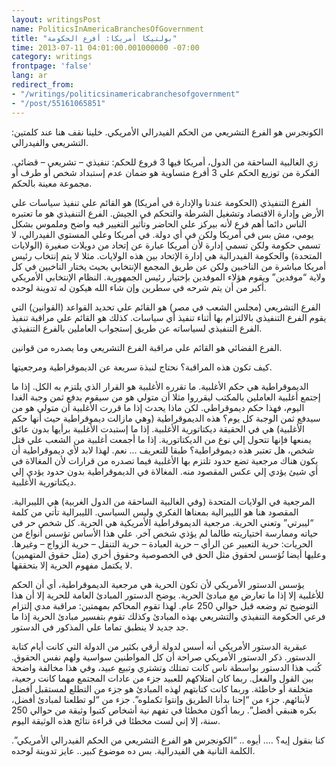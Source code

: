 ```yaml
---
layout: writingsPost
name: PoliticsInAmericaBranchesOfGovernment
title: "بولتيكا أمريكا: أفرع الحكومة"
time: 2013-07-11 04:01:00.001000000 -07:00
category: writings
frontpage: 'false'
lang: ar
redirect_from: 
- "/writings/politicsinamericabranchesofgovernment"
- "/post/55161065851"
---
```

الكونجرس هو الفرع التشريعي من الحكم الفيدرالي الأمريكي. خلينا نقف هنا عند كلمتين: التشريعي والفيدرالي.  
  
زي الغالبية الساحقة من الدول، أمريكا فيها 3 فروع للحكم: تنفيذي – تشريعي – قضائي. الفكرة من توزيع الحكم علي 3 أفرع متساوية هو ضمان عدم إستبداد شخص أو طرف أو مجموعة معينة بالحكم.  
  
الفرع التنفيذي (الحكومة عندنا والإدارة في أمريكا) هو القائم علي تنفيذ سياسات علي الأرض وإدارة الاقتصاد وتشغيل الشرطة والتحكم في الجيش. الفرع التنفيذي هو ما تعتبره الناس دائما أهم فرع لأنه بيركز علي الحاضر وتأثير التغيير فيه واضح وملموس بشكل يومي، مش بس في أمريكا ولكن في أي دولة. في أمريكا وعلي المستوي الفيدرالي، لا تسمي حكومة ولكن تسمي إدارة لأن أمريكا عبارة عن إتحاد من دويلات صغيرة (الولايات المتحدة) والحكومة الفيدرالية هي إدارة الإتحاد بين هذه الولايات. مثلا لا يتم إنتخاب رئيس أمريكا مباشرة من الناخبين ولكن عن طريق المجمع الإنتخابي بحيث يختار الناخبين في كل ولاية “موفدين” ويقوم هؤلاء الموفدين بإختيار رئيس الجمهورية. النظام الإنتخابي الأمريكي أكبر من أن يتم شرحه في سطرين وإن شاء الله هيكون له تدوينة لوحده.  

الفرع التشريعي (مجلس الشعب في مصر) هو القائم علي تحديد القواعد (القوانين) التي يقوم الفرع التنفيذي بالالتزام بها أثناء تنفيذ أي سياسات. كذلك هو القائم علي مراقبة تنفيذ الفرع التنفيذي لسياساته عن طريق إستجواب العاملين بالفرع التنفيذي.  

الفرع القضائي هو القائم علي مراقبة الفرع التشريعي وما يصدره من قوانين.  

كيف تكون هذه المراقبة؟ نحتاج لنبذة سريعة عن الديموقراطية ومرجعيتها.  
  
الديموقراطية هي حكم الأغلبية. ما تقرره الأغلبية هو القرار الذي يلتزم به الكل. إذا ما إجتمع أغلبية العاملين بالمكتب ليقرروا مثلا أن متولي هو من سيقوم بدفع ثمن وجبة الغدا اليوم، فهذا حكم ديموقراطي. لكن ماذا يحدث إذا ما قررت الأغلبية أن متولي هو من سيدفع ثمن الوجبة كل يوم؟ هذه الديموقراطية (وهي مازالت ديموقراطية حيث أنها حكم الأغلبية) هي في الحقيقة ديكتاتورية الأغلبية. إذا ما إستبدت الأغلبية برأيها بدون عائق يمنعها فإنها تتحول إلي نوع من الديكتاتورية. إذا ما أجمعت أغلبية من الشعب علي قتل شخص، هل تعتبر هذه ديموقراطية؟ طبقا للتعريف … نعم. لهذا لابد لأي ديموقراطية أن يكون هناك مرجعية تضع حدود تلتزم بها الأغلبية فيما تصدره من قرارات لأن المغالاة في أي شيئ يؤدي إلي عكس المقصود منه. المغالاة في الديموقراطية بدون حدود يؤدي إلي ديكتاتورية الأغلبية.  
  
المرجعية في الولايات المتحدة (وفي الغالبية الساحقة من الدول الغربية) هي الليبرالية. المقصود هنا هو الليبرالية بمعناها الفكري وليس السياسي. الليبرالية تأتي من كلمة “ليبرتي” وتعني الحرية. مرجعية الديموقراطية الأمريكية هي الحرية. كل شخص حر في حياته وممارسة اختياريته طالما لم يؤذي شخص آخر. علي هذا الأساس تؤسس أنواع من الحريات: حرية التعبير عن الرأي – حرية العبادة – حرية التنقل – حرية الزواج – وغيرها. وعليها أيضا تُؤسس لحقوق مثل الحق في الخصوصية وحقوق أخري (مثل حقوق المتهمين) لا يكتمل مفهوم الحرية إلا بتحققها.  
  
يؤسس الدستور الأمريكي لأن تكون الحرية هي مرجعية الديموقراطية، أي أن الحكم للأغلبية إلا إذا ما تعارض مع مبادئ الحرية. يوضح الدستور المبادئ العامة للحرية إلا أن هذا التوضيح تم وضعه قبل حوالي 250 عام. لهذا تقوم المحاكم بمهمتين: مراقبة مدي إلتزام فرعي الحكومة التنفيذي والتشريعي بهذه المبادئ وكذلك تقوم بتفسير مبادئ الحرية إذا ما جد جديد لا ينطبق تماما علي المذكور في الدستور.    
  
عبقرية الدستور الأمريكي أنه أسس لدولة أرقي بكثير من الدولة التي كانت أيام كتابة الدستور. ذكر الدستور الأمريكي صراحة أن كل المواطنين سواسية ولهم نفس الحقوق. كُتب هذا الدستور بواسطة ناس كانت تمتلك وتشتري وتبيع عبيد، وفي هذا مخالفة واضحة بين القول والفعل. ربما كان امتلاكهم للعبيد جزء من عادات المجتمع مهما كانت رجعية، متخلفة أو خاطئة. وربما كانت كتابتهم لهذه المبادئ هو جزء من التطلع لمستقبل أفضل لأبنائهم. جزء من “إحنا بدأنا الطريق وإنتوا تكملوه”. جزء من “لو تطلعنا لمبادئ أفضل، بكره هنبقي أفضل”. ربما أكون مخطئا في تفهم نية أشخاص كتبوا وثيقة من حوالي 250 سنة، إلا إني لست مخطئا في قراءة نتائج هذه الوثيقة اليوم.  
  
كنا بنقول إيه؟ …. أيوه .. “الكونجرس هو الفرع التشريعي من الحكم الفيدرالي الأمريكي”. الكلمة التانية هي الفيدرالية. بس ده موضوع كبير.. عايز تدوينة لوحده.  
